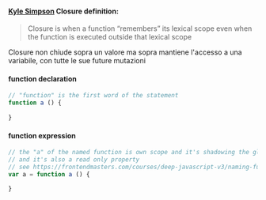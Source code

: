 #### [Kyle Simpson](https://frontendmasters.com/courses/deep-javascript-v3/what-is-closure/) Closure definition:
>Closure is when a function “remembers” its
lexical scope even when the function is
executed outside that lexical scope

Closure non chiude sopra un valore ma sopra mantiene l'accesso a una variabile, con tutte le sue future mutazioni
#### function declaration
```js
// "function" is the first word of the statement
function a () {
    
}
```

#### function expression
```js
// the "a" of the named function is own scope and it's shadowing the global "a"
// and it's also a read only property 
// see https://frontendmasters.com/courses/deep-javascript-v3/naming-function-expressions/
var a = function a () {
    
}
```